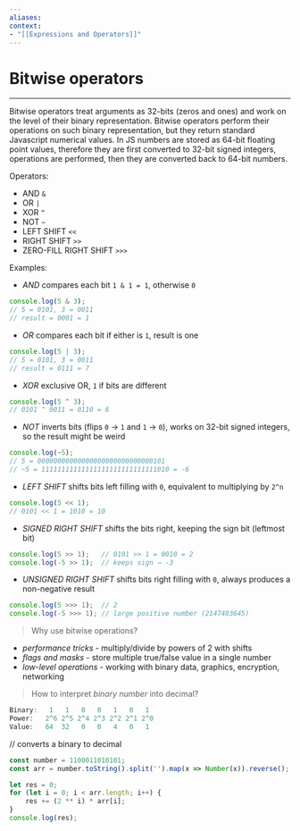```yaml
---
aliases:
context:
- "[[Expressions and Operators]]"
---
```


# Bitwise operators

---
Bitwise operators treat arguments as 32-bits (zeros and ones) and work on the level of their binary representation.
Bitwise operators perform their operations on such binary representation, but they return standard Javascript numerical values.
In JS numbers are stored as 64-bit floating point values, therefore they are first converted to 32-bit signed integers, operations are performed, then they are converted back to 64-bit numbers.


Operators:
- AND `&`
- OR `|`
- XOR `^`
- NOT `~`
- LEFT SHIFT `<<`
- RIGHT SHIFT `>>`
- ZERO-FILL RIGHT SHIFT `>>>`

Examples:

- *AND* compares each bit `1 & 1 = 1`, otherwise `0`
```js
console.log(5 & 3); 
// 5 = 0101, 3 = 0011
// result = 0001 = 1
```

- *OR* compares each bit if either is `1`, result is one
```js
console.log(5 | 3); 
// 5 = 0101, 3 = 0011
// result = 0111 = 7
```

- *XOR* exclusive OR, `1` if bits are different
```js
console.log(5 ^ 3); 
// 0101 ^ 0011 = 0110 = 6
```

- *NOT* inverts bits (flips `0` -> `1` and `1` -> `0`), works on 32-bit signed integers, so the result might be weird
```js
console.log(~5);
// 5 = 00000000000000000000000000000101
// ~5 = 11111111111111111111111111111010 = -6
```

- *LEFT SHIFT* shifts bits left filling with `0`, equivalent to multiplying by `2^n`
```js
console.log(5 << 1);
// 0101 << 1 = 1010 = 10
```

- *SIGNED RIGHT SHIFT* shifts the bits right, keeping the sign bit (leftmost bit)
```js
console.log(5 >> 1);   // 0101 >> 1 = 0010 = 2
console.log(-5 >> 1);  // keeps sign → -3
```

- *UNSIGNED RIGHT SHIFT* shifts bits right filling with `0`, always produces a non-negative result
```js
console.log(5 >>> 1);  // 2
console.log(-5 >>> 1); // large positive number (2147483645)
```

> Why use bitwise operations?
- *performance tricks* - multiply/divide by powers of 2 with shifts
- *flags and masks* - store multiple true/false value in a single number
- *low-level operations* - working with binary data, graphics, encryption, networking


> How to interpret *binary number* into decimal?
```js
Binary:   1   1   0   0   1   0   1
Power:   2^6 2^5 2^4 2^3 2^2 2^1 2^0
Value:   64  32   0   0   4   0   1
```

// converts a binary to decimal
```js
const number = 1100011010101;
const arr = number.toString().split('').map(x => Number(x)).reverse();

let res = 0;
for (let i = 0; i < arr.length; i++) {
    res += (2 ** i) * arr[i];
}
console.log(res);
```
